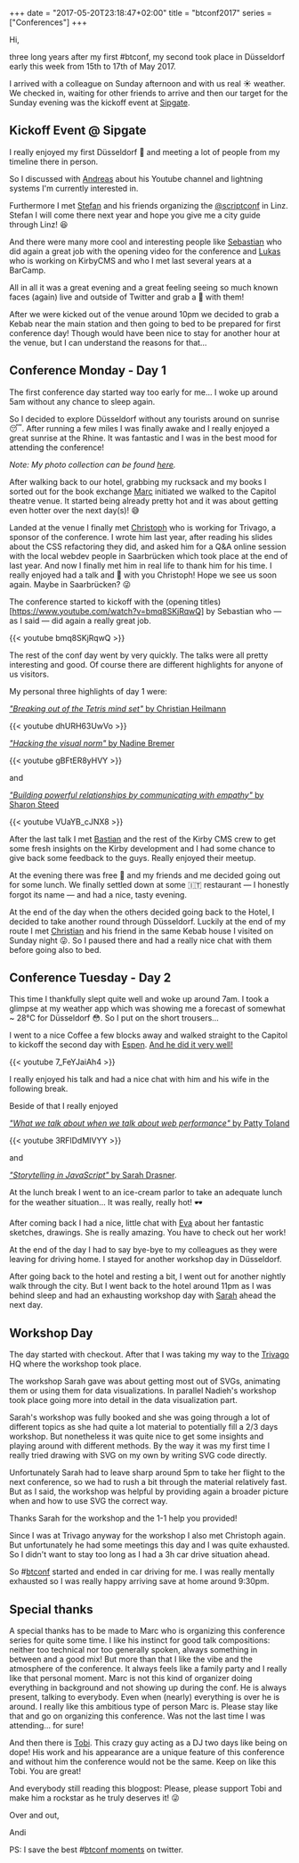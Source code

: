 +++
date = "2017-05-20T23:18:47+02:00"
title = "btconf2017"
series = ["Conferences"]
+++

Hi,

three long years after my first #btconf, my second took place in Düsseldorf early this week from 15th to 17th of May 2017.

I arrived with a colleague on Sunday afternoon and with us real ☀️ weather. We checked in, waiting for other friends to arrive and then our target for the Sunday evening was the kickoff event at [Sipgate](https://www.sipgate.de/).

## Kickoff Event @ Sipgate

I really enjoyed my first Düsseldorf 🍺 and meeting a lot of people from my timeline there in person.

So I discussed with [Andreas](https://twitter.com/dantz) about his Youtube channel and lightning systems I'm currently interested in.

Furthermore I met [Stefan](https://twitter.com/ddprrt) and his friends organizing the [@scriptconf](https://twitter.com/scriptconf) in Linz. Stefan I will come there next year and hope you give me a city guide through Linz! 😆

And there were many more cool and interesting people like [Sebastian](https://twitter.com/basisbild) who did again a great job with the opening video for the conference and [Lukas](https://twitter.com/lukasbestle) who is working on KirbyCMS and who I met last several years at a BarCamp.

All in all it was a great evening and a great feeling seeing so much known faces (again) live and outside of Twitter and grab a 🍺 with them!

After we were kicked out of the venue around 10pm we decided to grab a Kebab near the main station and then going to bed to be prepared for first conference day! Though would have been nice to stay for another hour at the venue, but I can understand the reasons for that…

## Conference Monday - Day 1

The first conference day started way too early for me… I woke up around 5am without any chance to sleep again.

So I decided to explore Düsseldorf without any tourists around on sunrise 😴. After running a few miles I was finally awake and I really enjoyed a great sunrise at the Rhine. It was fantastic and I was in the best mood for attending the conference!

_Note: My photo collection can be found [here]( https://goo.gl/photos/51TQJGfL1eiSxipv9)._

After walking back to our hotel, grabbing my rucksack and my books I sorted out for the book exchange [Marc](https://twitter.com/marcthiele) initiated we walked to the Capitol theatre venue. It started being already pretty hot and it was about getting even hotter over the next day(s)! 😅

Landed at the venue I finally met [Christoph](https://twitter.com/pistenprinz) who is working for Trivago, a sponsor of the conference. I wrote him last year, after reading his slides about the CSS refactoring they did, and asked him for a Q&A online session with the local webdev people in Saarbrücken which took place at the end of last year. And now I finally met him in real life to thank him for his time. I really enjoyed had a talk and 🍺 with you Christoph! Hope we see us soon again. Maybe in Saarbrücken? 😜

The conference started to kickoff with the (opening titles)[https://www.youtube.com/watch?v=bmq8SKjRqwQ] by Sebastian who — as I said — did again a really great job.

{{< youtube bmq8SKjRqwQ >}}

The rest of the conf day went by very quickly. The talks were all pretty interesting and good. Of course there are different highlights for anyone of us visitors.

My personal three highlights of day 1 were:

[_"Breaking out of the Tetris mind set"_ by Christian Heilmann](https://www.youtube.com/watch?v=dhURH63UwVo)

{{< youtube dhURH63UwVo >}}

[_"Hacking the visual norm"_ by Nadine Bremer](https://www.youtube.com/watch?v=gBFtER8yHVY)

{{< youtube gBFtER8yHVY >}}

and 

[_"Building powerful relationships by communicating with empathy"_ by Sharon Steed](https://www.youtube.com/watch?v=VUaYB_cJNX8)

{{< youtube VUaYB_cJNX8 >}}

After the last talk I met 
[Bastian](https://twitter.com/bastianallgeier) and the rest of the Kirby CMS crew to get some fresh insights on the Kirby development and I had some chance to give back some feedback to the guys. Really enjoyed their meetup.

At the evening there was free 🍺 and my friends and me decided going out for some lunch. We finally settled down at some 🇮🇹 restaurant — I honestly forgot its name — and had a nice, tasty evening.

At the end of the day when the others decided going back to the Hotel, I decided to take another round through Düsseldorf. Luckily at the end of my route I met [Christian](https://twitter.com/derSchepp) and his friend in the same Kebab house I visited on Sunday night 😜. So I paused there and had a really nice chat with them before going also to bed.

## Conference Tuesday - Day 2

This time I thankfully slept quite well and woke up around 7am. I took a glimpse at my weather app which was showing me a forecast of somewhat ~ 28°C for Düsseldorf 😳. So I put on the short trousers…

I went to a nice Coffee a few blocks away and walked straight to the Capitol to kickoff the second day with [Espen](https://twitter.com/ebrunborg). [And he did it very well!](https://www.youtube.com/watch?v=7_FeYJaiAh4)

{{< youtube 7_FeYJaiAh4 >}}

I really enjoyed his talk and had a nice chat with him and his wife in the following break.

Beside of that I really enjoyed

[_"What we talk about when we talk about web performance"_ by Patty Toland](https://www.youtube.com/watch?v=3RFlDdMIVYY)

{{< youtube 3RFlDdMIVYY >}}

and

[_"Storytelling in JavaScript"_ by Sarah Drasner](https://www.youtube.com/watch?v=buTHx1iBfdg).

At the lunch break I went to an ice-cream parlor to take an adequate lunch for the weather situation… It was really, really hot! 🕶

After coming back I had a nice, little chat with [Eva](https://twitter.com/evalottchen) about her fantastic sketches, drawings. She is really amazing. You have to check out her work!

At the end of the day I had to say bye-bye to my colleagues as they were leaving for driving home. I stayed for another workshop day in Düsseldorf.

After going back to the hotel and resting a bit, I went out for another nightly walk through the city. But I went back to the hotel around 11pm as I was behind sleep and had an exhausting workshop day with [Sarah](https://twitter.com/sarah_edo) ahead the next day.

## Workshop Day

The day started with checkout. After that I was taking my way to the [Trivago](https://www.trivago.de/) HQ where the workshop took place.

The workshop Sarah gave was about getting most out of SVGs, animating them or using them for data visualizations. In parallel Nadieh's workshop took place going more into detail in the data visualization part.

Sarah's workshop was fully booked and she was going through a lot of different topics as she had quite a lot material to potentially fill a 2/3 days workshop. But nonetheless it was quite nice to get some insights and playing around with different methods. By the way it was my first time I really tried drawing with SVG on my own by writing SVG code directly.

Unfortunately Sarah had to leave sharp around 5pm to take her flight to the next conference, so we had to rush a bit through the material relatively fast. But as I said, the workshop was helpful by providing again a broader picture when and how to use SVG the correct way.

Thanks Sarah for the workshop and the 1-1 help you provided!

Since I was at Trivago anyway for the workshop I also met Christoph again. But unfortunately he had some meetings this day and I was quite exhausted. So I didn't want to stay too long as I had a 3h car drive situation ahead.

So #[btconf](https://twitter.com/search?f=tweets&vertical=default&q=%23btconf&src=tyah) started and ended in car driving for me. I was really mentally exhausted so I was really happy arriving save at home around 9:30pm.

## Special thanks

A special thanks has to be made to Marc who is organizing this conference series for quite some time. I like his instinct for good talk compositions: neither too technical nor too generally spoken, always something in between and a good mix! But more than that I like the vibe and the atmosphere of the conference. It always feels like a family party and I really like that personal moment. Marc is not this kind of organizer doing everything in background and not showing up during the conf. He is always present, talking to everybody. Even when (nearly) everything is over he is around. I really like this ambitious type of person Marc is. Please stay like that and go on organizing this conference. Was not the last time I was attending… for sure!

And then there is [Tobi](https://vimeo.com/tobilessnow). This crazy guy acting as a DJ two days like being on dope! His work and his appearance are a unique feature of this conference and without him the conference would not be the same. Keep on like this Tobi. You are great!

And everybody still reading this blogpost: Please, please support Tobi and make him a rockstar as he truly deserves it! 😜

Over and out,

Andi

PS: I save the best #[btconf moments](https://twitter.com/i/moments/866013062725332992) on twitter.

